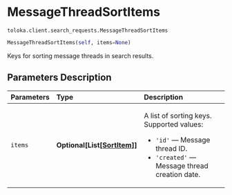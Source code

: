 # MessageThreadSortItems
`toloka.client.search_requests.MessageThreadSortItems`

```python
MessageThreadSortItems(self, items=None)
```

Keys for sorting message threads in search results.

## Parameters Description

| Parameters | Type | Description |
| :----------| :----| :-----------|
`items`|**Optional\[List\[[SortItem](toloka.client.search_requests.MessageThreadSortItems.SortItem.md)\]\]**|<p>A list of sorting keys. Supported values:</p> <ul> <li>`'id'` — Message thread ID.</li> <li>`'created'` — Message thread creation date.</li> </ul>
